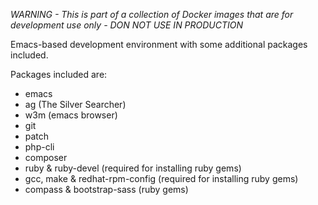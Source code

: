 *WARNING - This is part of a collection of Docker images that are for development use only - DON NOT USE IN PRODUCTION*

Emacs-based development environment with some additional packages included.

Packages included are:

- emacs
- ag (The Silver Searcher)
- w3m (emacs browser)
- git
- patch
- php-cli
- composer
- ruby & ruby-devel (required for installing ruby gems)
- gcc, make & redhat-rpm-config (required for installing ruby gems)
- compass & bootstrap-sass (ruby gems)
